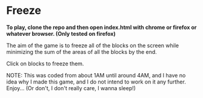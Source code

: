 # Freeze

**To play, clone the repo and then open index.html with chrome or firefox or whatever browser. (Only tested on firefox)**

The aim of the game is to freeze all of the blocks on the screen while minimizing the sum of the areas of all the blocks by the end.

Click on blocks to freeze them.

NOTE: This was coded from about 1AM until around 4AM, and I have no idea why I made this game, and I do not intend to work on it any further.
Enjoy... (Or don't, I don't really care, I wanna sleep!)
